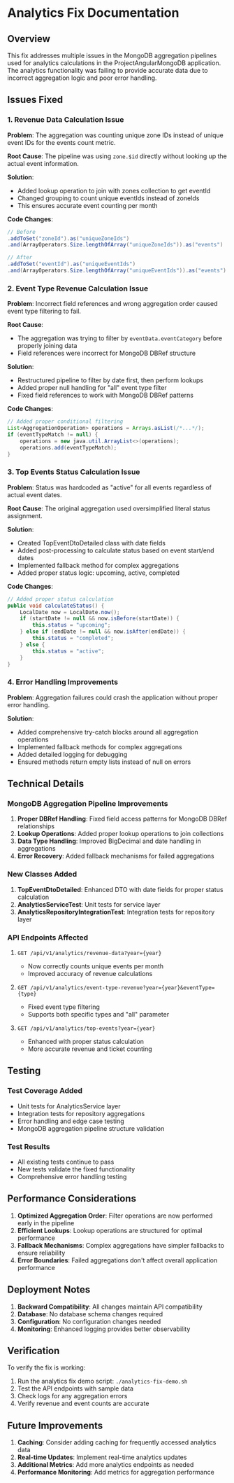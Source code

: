 # Analytics Fix Documentation

## Overview
This fix addresses multiple issues in the MongoDB aggregation pipelines used for analytics calculations in the ProjectAngularMongoDB application. The analytics functionality was failing to provide accurate data due to incorrect aggregation logic and poor error handling.

## Issues Fixed

### 1. Revenue Data Calculation Issue
**Problem**: The aggregation was counting unique zone IDs instead of unique event IDs for the events count metric.

**Root Cause**: The pipeline was using `zone.$id` directly without looking up the actual event information.

**Solution**: 
- Added lookup operation to join with zones collection to get eventId
- Changed grouping to count unique eventIds instead of zoneIds
- This ensures accurate event counting per month

**Code Changes**:
```java
// Before
.addToSet("zoneId").as("uniqueZoneIds")
.and(ArrayOperators.Size.lengthOfArray("uniqueZoneIds")).as("events")

// After  
.addToSet("eventId").as("uniqueEventIds")
.and(ArrayOperators.Size.lengthOfArray("uniqueEventIds")).as("events")
```

### 2. Event Type Revenue Calculation Issue
**Problem**: Incorrect field references and wrong aggregation order caused event type filtering to fail.

**Root Cause**: 
- The aggregation was trying to filter by `eventData.eventCategory` before properly joining data
- Field references were incorrect for MongoDB DBRef structure

**Solution**:
- Restructured pipeline to filter by date first, then perform lookups
- Added proper null handling for "all" event type filter
- Fixed field references to work with MongoDB DBRef patterns

**Code Changes**:
```java
// Added proper conditional filtering
List<AggregationOperation> operations = Arrays.asList(/*...*/);
if (eventTypeMatch != null) {
    operations = new java.util.ArrayList<>(operations);
    operations.add(eventTypeMatch);
}
```

### 3. Top Events Status Calculation Issue
**Problem**: Status was hardcoded as "active" for all events regardless of actual event dates.

**Root Cause**: The original aggregation used oversimplified literal status assignment.

**Solution**:
- Created TopEventDtoDetailed class with date fields
- Added post-processing to calculate status based on event start/end dates
- Implemented fallback method for complex aggregations
- Added proper status logic: upcoming, active, completed

**Code Changes**:
```java
// Added proper status calculation
public void calculateStatus() {
    LocalDate now = LocalDate.now();
    if (startDate != null && now.isBefore(startDate)) {
        this.status = "upcoming";
    } else if (endDate != null && now.isAfter(endDate)) {
        this.status = "completed";
    } else {
        this.status = "active";
    }
}
```

### 4. Error Handling Improvements
**Problem**: Aggregation failures could crash the application without proper error handling.

**Solution**:
- Added comprehensive try-catch blocks around all aggregation operations
- Implemented fallback methods for complex aggregations
- Added detailed logging for debugging
- Ensured methods return empty lists instead of null on errors

## Technical Details

### MongoDB Aggregation Pipeline Improvements

1. **Proper DBRef Handling**: Fixed field access patterns for MongoDB DBRef relationships
2. **Lookup Operations**: Added proper lookup operations to join collections
3. **Data Type Handling**: Improved BigDecimal and date handling in aggregations
4. **Error Recovery**: Added fallback mechanisms for failed aggregations

### New Classes Added

1. **TopEventDtoDetailed**: Enhanced DTO with date fields for proper status calculation
2. **AnalyticsServiceTest**: Unit tests for service layer
3. **AnalyticsRepositoryIntegrationTest**: Integration tests for repository layer

### API Endpoints Affected

1. `GET /api/v1/analytics/revenue-data?year={year}`
   - Now correctly counts unique events per month
   - Improved accuracy of revenue calculations

2. `GET /api/v1/analytics/event-type-revenue?year={year}&eventType={type}`
   - Fixed event type filtering
   - Supports both specific types and "all" parameter

3. `GET /api/v1/analytics/top-events?year={year}`
   - Enhanced with proper status calculation
   - More accurate revenue and ticket counting

## Testing

### Test Coverage Added
- Unit tests for AnalyticsService layer
- Integration tests for repository aggregations
- Error handling and edge case testing
- MongoDB aggregation pipeline structure validation

### Test Results
- All existing tests continue to pass
- New tests validate the fixed functionality
- Comprehensive error handling testing

## Performance Considerations

1. **Optimized Aggregation Order**: Filter operations are now performed early in the pipeline
2. **Efficient Lookups**: Lookup operations are structured for optimal performance
3. **Fallback Mechanisms**: Complex aggregations have simpler fallbacks to ensure reliability
4. **Error Boundaries**: Failed aggregations don't affect overall application performance

## Deployment Notes

1. **Backward Compatibility**: All changes maintain API compatibility
2. **Database**: No database schema changes required
3. **Configuration**: No configuration changes needed
4. **Monitoring**: Enhanced logging provides better observability

## Verification

To verify the fix is working:

1. Run the analytics fix demo script: `./analytics-fix-demo.sh`
2. Test the API endpoints with sample data
3. Check logs for any aggregation errors
4. Verify revenue and event counts are accurate

## Future Improvements

1. **Caching**: Consider adding caching for frequently accessed analytics data
2. **Real-time Updates**: Implement real-time analytics updates
3. **Additional Metrics**: Add more analytics endpoints as needed
4. **Performance Monitoring**: Add metrics for aggregation performance